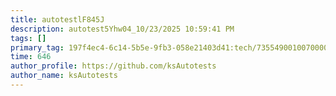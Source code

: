 ```yaml
---
title: autotestlF845J
description: autotest5Yhw04_10/23/2025 10:59:41 PM
tags: []
primary_tag: 197f4ec4-6c14-5b5e-9fb3-058e21403d41:tech/73554900100700000996/67838200100800006287
time: 646
author_profile: https://github.com/ksAutotests
author_name: ksAutotests
---
```

